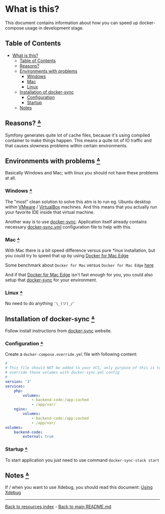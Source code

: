 # What is this?

This document contains information about how you can speed up docker-compose
usage in development stage.

## Table of Contents

* [What is this?](#what-is-this)
  * [Table of Contents](#table-of-contents)
  * [Reasons?](#reasons-table-of-contents)
  * [Environments with problems](#environments-with-problems-table-of-contents)
    * [Windows](#windows-table-of-contents)
    * [Mac](#mac-table-of-contents)
    * [Linux](#linux-table-of-contents)
  * [Installation of docker-sync](#installation-of-docker-sync-table-of-contents)
    * [Configuration](#configuration-table-of-contents)
    * [Startup](#startup-table-of-contents)
  * [Notes](#notes-table-of-contents)

## Reasons? [ᐞ](#table-of-contents)

Symfony generates quite lot of cache files, because it's using compiled
container to make things happen. This means a quite lot of IO traffic and that
causes slowness problems within certain environments.

## Environments with problems [ᐞ](#table-of-contents)

Basically Windows and Mac; with linux you should not have these problems at all.

### Windows [ᐞ](#table-of-contents)

The "most" clean solution to solve this atm is to run eg. Ubuntu desktop within
[VMware](https://www.vmware.com/) / [VirtualBox](https://www.virtualbox.org/)
machines. And this means that you actually run your favorite IDE inside that
virtual machine.

Another way is to use [docker-sync](#installation-of-docker-sync-table-of-contents).
Application itself already contains necessary [docker-sync.yml](../docker-sync.yml)
configuration  file to help with this.

### Mac [ᐞ](#table-of-contents)

With Mac there is a bit speed difference versus pure _*inux_ installation, but
you could try to speed that up by using [Docker for Mac Edge](https://docs.docker.com/docker-for-mac/edge-release-notes/)

Some benchmark about `Docker for Mac` versus `Docker for Mac Edge`
[here](https://medium.com/@somwhatparanoid/tweaking-docker-for-mac-performance-for-php-and-symfony-b63f3395a1da)

And if that [Docker for Mac Edge](https://docs.docker.com/docker-for-mac/edge-release-notes/)
isn't fast enough for you, you could also setup that [docker-sync](#installation-of-docker-sync-table-of-contents)
for your environment.

### Linux [ᐞ](#table-of-contents)

No need to do anything `¯\_(ツ)_/¯`

## Installation of docker-sync [ᐞ](#table-of-contents)

Follow install instructions from [docker-sync](http://docker-sync.io/)
website.

### Configuration [ᐞ](#table-of-contents)

Create a `docker-compose.override.yml` file with following content:

```yaml
#
# This file should NOT be added to your VCS, only purpose of this is to
# override those volumes with docker-sync.yml config
#
version: '3'
services:
    php:
        volumes:
            - backend-code:/app:cached
            - /app/var/
    nginx:
        volumes:
            - backend-code:/app:cached
            - /app/var/
volumes:
    backend-code:
        external: true
```

### Startup [ᐞ](#table-of-contents)

To start application you just need to use command `docker-sync-stack start`

## Notes [ᐞ](#table-of-contents)

If / when you want to use Xdebug, you should read this document:
[Using Xdebug](XDEBUG.md)

---

[Back to resources index](README.md) - [Back to main README.md](../README.md)
